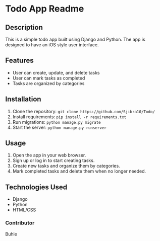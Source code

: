 # Todo App Readme

## Description
This is a simple todo app built using Django and Python. The app is designed to have an iOS style user interface.

## Features
- User can create, update, and delete tasks
- User can mark tasks as completed
- Tasks are organized by categories

## Installation
1. Clone the repository: `git clone https://github.com/Sjibra10/Todo/`
2. Install requirements: `pip install -r requirements.txt`
3. Run migrations: `python manage.py migrate`
4. Start the server: `python manage.py runserver`

## Usage
1. Open the app in your web browser.
2. Sign up or log in to start creating tasks.
3. Create new tasks and organize them by categories.
4. Mark completed tasks and delete them when no longer needed.

## Technologies Used 
- Django 
- Python 
- HTML/CSS 

### Contributor 
Buhle 
